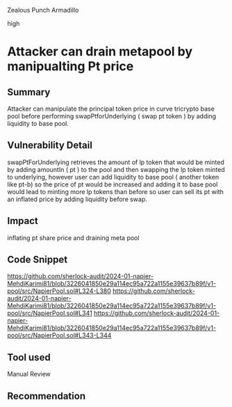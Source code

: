 Zealous Punch Armadillo

high

# Attacker can drain metapool by manipualting Pt price

## Summary
Attacker can manipulate the principal token price in curve tricrypto base pool before performing swapPtforUnderlying ( swap pt token ) by adding liquidity to base pool.
## Vulnerability Detail
swapPtForUnderlying retrieves the amount of lp token that would be minted by adding amountIn ( pt ) to the pool and then swapping the lp token minted to underlying, however user can add liquidity to base pool ( another token like pt-b) so the price of pt would be increased and adding it to base pool would lead to minting more lp tokens than before so user can sell its pt with an inflated price by adding liquidity before swap. 
## Impact
inflating pt share price and draining meta pool 
## Code Snippet
https://github.com/sherlock-audit/2024-01-napier-MehdiKarimi81/blob/3226041850e29a114ec95a722a1155e39637b89f/v1-pool/src/NapierPool.sol#L324-L380
https://github.com/sherlock-audit/2024-01-napier-MehdiKarimi81/blob/3226041850e29a114ec95a722a1155e39637b89f/v1-pool/src/NapierPool.sol#L341
https://github.com/sherlock-audit/2024-01-napier-MehdiKarimi81/blob/3226041850e29a114ec95a722a1155e39637b89f/v1-pool/src/NapierPool.sol#L343-L344
## Tool used

Manual Review

## Recommendation
